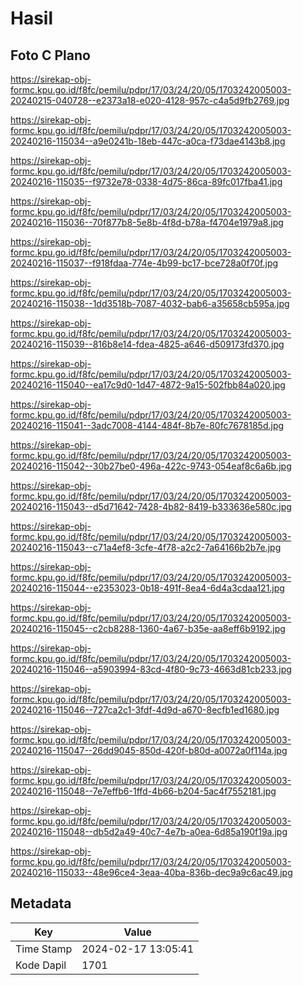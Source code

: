 # Hasil

## Foto C Plano

https://sirekap-obj-formc.kpu.go.id/f8fc/pemilu/pdpr/17/03/24/20/05/1703242005003-20240215-040728--e2373a18-e020-4128-957c-c4a5d9fb2769.jpg

https://sirekap-obj-formc.kpu.go.id/f8fc/pemilu/pdpr/17/03/24/20/05/1703242005003-20240216-115034--a9e0241b-18eb-447c-a0ca-f73dae4143b8.jpg

https://sirekap-obj-formc.kpu.go.id/f8fc/pemilu/pdpr/17/03/24/20/05/1703242005003-20240216-115035--f9732e78-0338-4d75-86ca-89fc017fba41.jpg

https://sirekap-obj-formc.kpu.go.id/f8fc/pemilu/pdpr/17/03/24/20/05/1703242005003-20240216-115036--70f877b8-5e8b-4f8d-b78a-f4704e1979a8.jpg

https://sirekap-obj-formc.kpu.go.id/f8fc/pemilu/pdpr/17/03/24/20/05/1703242005003-20240216-115037--f918fdaa-774e-4b99-bc17-bce728a0f70f.jpg

https://sirekap-obj-formc.kpu.go.id/f8fc/pemilu/pdpr/17/03/24/20/05/1703242005003-20240216-115038--1dd3518b-7087-4032-bab6-a35658cb595a.jpg

https://sirekap-obj-formc.kpu.go.id/f8fc/pemilu/pdpr/17/03/24/20/05/1703242005003-20240216-115039--816b8e14-fdea-4825-a646-d509173fd370.jpg

https://sirekap-obj-formc.kpu.go.id/f8fc/pemilu/pdpr/17/03/24/20/05/1703242005003-20240216-115040--ea17c9d0-1d47-4872-9a15-502fbb84a020.jpg

https://sirekap-obj-formc.kpu.go.id/f8fc/pemilu/pdpr/17/03/24/20/05/1703242005003-20240216-115041--3adc7008-4144-484f-8b7e-80fc7678185d.jpg

https://sirekap-obj-formc.kpu.go.id/f8fc/pemilu/pdpr/17/03/24/20/05/1703242005003-20240216-115042--30b27be0-496a-422c-9743-054eaf8c6a6b.jpg

https://sirekap-obj-formc.kpu.go.id/f8fc/pemilu/pdpr/17/03/24/20/05/1703242005003-20240216-115043--d5d71642-7428-4b82-8419-b333636e580c.jpg

https://sirekap-obj-formc.kpu.go.id/f8fc/pemilu/pdpr/17/03/24/20/05/1703242005003-20240216-115043--c71a4ef8-3cfe-4f78-a2c2-7a64166b2b7e.jpg

https://sirekap-obj-formc.kpu.go.id/f8fc/pemilu/pdpr/17/03/24/20/05/1703242005003-20240216-115044--e2353023-0b18-491f-8ea4-6d4a3cdaa121.jpg

https://sirekap-obj-formc.kpu.go.id/f8fc/pemilu/pdpr/17/03/24/20/05/1703242005003-20240216-115045--c2cb8288-1360-4a67-b35e-aa8eff6b9192.jpg

https://sirekap-obj-formc.kpu.go.id/f8fc/pemilu/pdpr/17/03/24/20/05/1703242005003-20240216-115046--a5903994-83cd-4f80-9c73-4663d81cb233.jpg

https://sirekap-obj-formc.kpu.go.id/f8fc/pemilu/pdpr/17/03/24/20/05/1703242005003-20240216-115046--727ca2c1-3fdf-4d9d-a670-8ecfb1ed1680.jpg

https://sirekap-obj-formc.kpu.go.id/f8fc/pemilu/pdpr/17/03/24/20/05/1703242005003-20240216-115047--26dd9045-850d-420f-b80d-a0072a0f114a.jpg

https://sirekap-obj-formc.kpu.go.id/f8fc/pemilu/pdpr/17/03/24/20/05/1703242005003-20240216-115048--7e7effb6-1ffd-4b66-b204-5ac4f7552181.jpg

https://sirekap-obj-formc.kpu.go.id/f8fc/pemilu/pdpr/17/03/24/20/05/1703242005003-20240216-115048--db5d2a49-40c7-4e7b-a0ea-6d85a190f19a.jpg

https://sirekap-obj-formc.kpu.go.id/f8fc/pemilu/pdpr/17/03/24/20/05/1703242005003-20240216-115033--48e96ce4-3eaa-40ba-836b-dec9a9c6ac49.jpg


## Metadata

| Key        | Value               |
| ---------- | ------------------- |
| Time Stamp | 2024-02-17 13:05:41 |
| Kode Dapil | 1701                |



